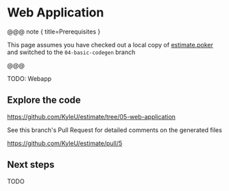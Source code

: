 # Web Application

@@@ note { title=Prerequisites }

This page assumes you have checked out a local copy of [estimate.poker](https://github.com/KyleU/estimate) and switched to the `04-basic-codegen` branch

@@@

TODO: Webapp


## Explore the code

https://github.com/KyleU/estimate/tree/05-web-application

See this branch's Pull Request for detailed comments on the generated files

https://github.com/KyleU/estimate/pull/5


## Next steps

TODO
